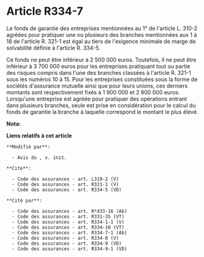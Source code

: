# Article R334-7

Le fonds de garantie des entreprises mentionnées au 1° de l'article L. 310-2 agréées pour pratiquer une ou plusieurs des
branches mentionnées aux 1 à 18 de l'article R. 321-1 est égal au tiers de l'exigence minimale de marge de solvabilité
définie à l'article R. 334-5. 

Ce fonds ne peut être inférieur à 2 500 000 euros. Toutefois, il ne peut être inférieur à 3 700 000 euros pour les
entreprises pratiquant tout ou partie des risques compris dans l'une des branches classées à l'article R. 321-1 sous les
numéros 10 à 15. Pour les entreprises constituées sous la forme de sociétés d'assurance mutuelle ainsi que pour leurs unions,
ces derniers montants sont respectivement fixés à 1 900 000 et 2 800 000 euros. Lorsqu'une entreprise est agréée pour
pratiquer des opérations entrant dans plusieurs branches, seule est prise en considération pour le calcul du fonds de
garantie la branche à laquelle correspond le montant le plus élevé.

**Nota:**



**Liens relatifs à cet article**

	**Modifié par**:

	  - Avis du , v. init.

	**Cite**:

	  - Code des assurances - art. L310-2 (V)
	  - Code des assurances - art. R321-1 (V)
	  - Code des assurances - art. R334-5 (VD)

	**Cité par**:

	  - Code des assurances - art. R*433-16 (Ab)
	  - Code des assurances - art. R331-35 (VT)
	  - Code des assurances - art. R334-1-1 (V)
	  - Code des assurances - art. R334-10 (VT)
	  - Code des assurances - art. R334-7-1 (Ab)
	  - Code des assurances - art. R334-8 (V)
	  - Code des assurances - art. R334-9 (VD)
	  - Code des assurances - art. R334-9-1 (VD)
